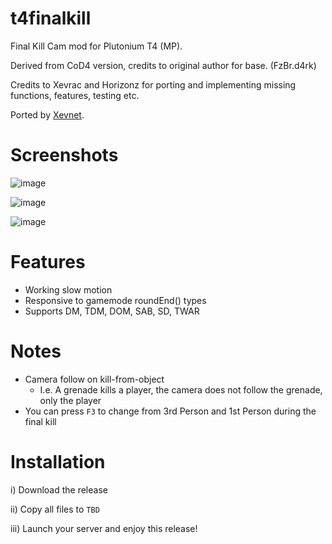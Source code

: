 # t4finalkill
Final Kill Cam mod for Plutonium T4 (MP).

Derived from CoD4 version, credits to original author for base. (FzBr.d4rk)

Credits to Xevrac and Horizonz for porting and implementing missing functions, features, testing etc.

Ported by [Xevnet](https://xevnet.au).

# Screenshots 

![image](https://github.com/Xevrac/t4finalkill/assets/19704346/f6fe31ed-66d2-4fab-bd66-c73f9f302118)

![image](https://github.com/Xevrac/t4finalkill/assets/19704346/15e2c0b3-6f33-44d2-9c36-a1b2abe49ce6)

![image](https://github.com/Xevrac/t4finalkill/assets/19704346/05e2932c-2ae8-4c04-925a-d3580d03a985)

# Features

* Working slow motion
* Responsive to gamemode roundEnd() types
* Supports DM, TDM, DOM, SAB, SD, TWAR

# Notes

* Camera follow on kill-from-object
  * I.e. A grenade kills a player, the camera does not follow the grenade, only the player
* You can press `F3` to change from 3rd Person and 1st Person during the final kill

# Installation

i) Download the release

ii) Copy all files to `TBD`

iii) Launch your server and enjoy this release!
